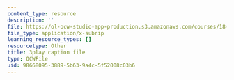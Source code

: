 ```yaml
---
content_type: resource
description: ''
file: https://ol-ocw-studio-app-production.s3.amazonaws.com/courses/18-06sc-linear-algebra-fall-2011/9866809538895b639a4c5f52008c03b6_AmQcoopBUTk.vtt
file_type: application/x-subrip
learning_resource_types: []
resourcetype: Other
title: 3play caption file
type: OCWFile
uid: 98668095-3889-5b63-9a4c-5f52008c03b6
---
```

